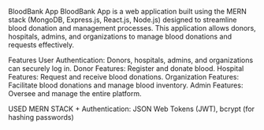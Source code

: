 BloodBank App
BloodBank App is a web application built using the MERN stack (MongoDB, Express.js, React.js, Node.js) designed to streamline blood donation and management processes. This application allows donors, hospitals, admins, and organizations to manage blood donations and requests effectively.

Features
User Authentication:
Donors, hospitals, admins, and organizations can securely log in.
Donor Features:
Register and donate blood.
Hospital Features:
Request and receive blood donations.
Organization Features:
Facilitate blood donations and manage blood inventory.
Admin Features:
Oversee and manage the entire platform.

USED MERN STACK + Authentication: JSON Web Tokens (JWT), bcrypt (for hashing passwords)

